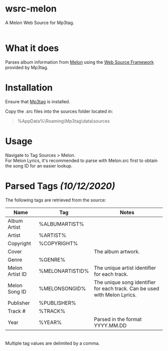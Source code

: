 # wsrc-melon
A Melon Web Source for Mp3tag.
<br><br>

# What it does
Parses album information from [Melon](https://melon.com) using the [Web Source Framework](https://help.mp3tag.de/main_online.html) provided by Mp3tag.

# Installation
Ensure that [Mp3tag](https://www.mp3tag.de/en/) is installed.

Copy the .src files into the sources folder located in:<br>
> %AppData%\Roaming\Mp3tag\data\sources

# Usage
Navigate to Tag Sources > Melon.
<br>
For Melon Lyrics, it's recommended to parse with Melon.src first to obtain the song ID for an easier lookup.

# Parsed Tags _(10/12/2020)_
The following tags are retrieved from the source:
<br>

| Name              | Tag               | Notes
| ----------------- | ----------------- | -----------------
| Album Artist      | %ALBUMARTIST%     | 
| Artist            | %ARTIST%          | 
| Copyright         | %COPYRIGHT%       | 
| Cover             |                   | The album artwork.
| Genre             | %GENRE%           |
| Melon Artist ID   | %MELONARTISTID%   | The unique artist identifier for each track.
| Melon Song ID     | %MELONSONGID%     | The unique song identifier for each track. Can be used with Melon Lyrics.
| Publisher         | %PUBLISHER%       | 
| Track #           | %TRACK%           | 
| Year              | %YEAR%            | Parsed in the format YYYY.MM.DD

<br>
Multiple tag values are delimited by a comma.
